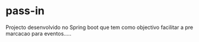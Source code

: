 # pass-in
Projecto desenvolvido no Spring boot que tem como objectivo facilitar a pre marcacao para eventos.....

